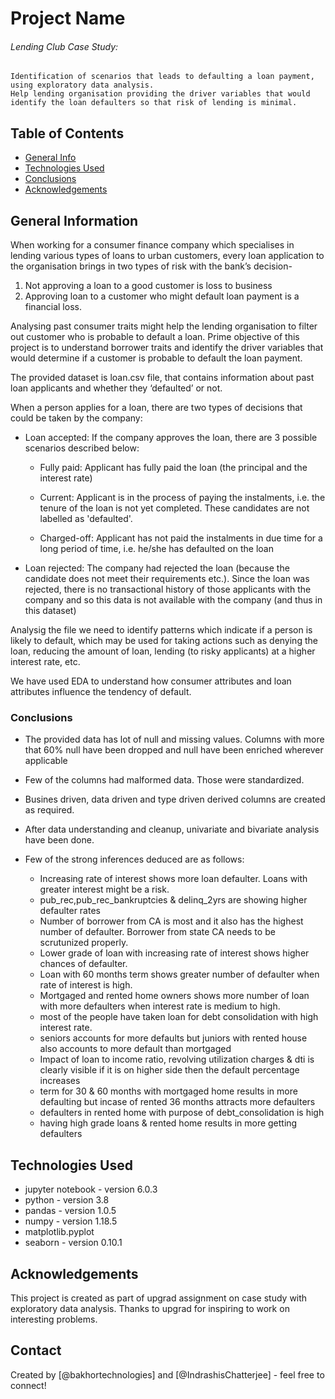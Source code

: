 # Project Name
 ###### Lending Club Case Study:
    Identification of scenarios that leads to defaulting a loan payment, using exploratory data analysis.
    Help lending organisation providing the driver variables that would identify the loan defaulters so that risk of lending is minimal.

## Table of Contents
* [General Info](#general-information)
* [Technologies Used](#technologies-used)
* [Conclusions](#conclusions)
* [Acknowledgements](#acknowledgements)

## General Information
When working for a consumer finance company which specialises in lending various types of loans to urban customers, every loan application to the organisation brings in two types of risk with the bank’s decision-
   1. Not approving a loan to a good customer is loss to business
   2. Approving loan to a customer who might default loan payment is a financial loss.
   
Analysing past consumer traits might help the lending organisation to filter out customer who is probable to default a loan. Prime objective of this project is to understand borrower traits and identify the driver variables that would determine if a customer is probable to default the loan payment.

The provided dataset is loan.csv file, that contains information about past loan applicants and whether they ‘defaulted’ or not.

When a person applies for a loan, there are two types of decisions that could be taken by the company:
- Loan accepted: If the company approves the loan, there are 3 possible scenarios described below:
  - Fully paid: Applicant has fully paid the loan (the principal and the interest rate)
  - Current: Applicant is in the process of paying the instalments, i.e. the tenure of the loan is not yet completed. These candidates are not labelled as 'defaulted'.

  - Charged-off: Applicant has not paid the instalments in due time for a long period of time, i.e. he/she has defaulted on the loan 

- Loan rejected: The company had rejected the loan (because the candidate does not meet their requirements etc.). Since the loan was rejected, there is no transactional history of those applicants with the company and so this data is not available with the company (and thus in this dataset)

Analysig the file we need to identify patterns which indicate if a person is likely to default, which may be used for taking actions such as denying the loan, reducing the amount of loan, lending (to risky applicants) at a higher interest rate, etc.

We have used EDA to understand how consumer attributes and loan attributes influence the tendency of default.
### Conclusions
- The provided data has lot of null and missing values. Columns with more that 60% null have been dropped and null have been enriched wherever applicable
- Few of the columns had malformed data. Those were standardized.
- Busines driven, data driven and type driven derived columns are created as required.
- After data understanding and cleanup, univariate and bivariate analysis have been done.
- Few of the strong inferences deduced are as follows:

   - Increasing rate of interest shows more loan defaulter. Loans with greater interest might be a risk.
   - pub_rec,pub_rec_bankruptcies & delinq_2yrs are showing higher defaulter rates
   - Number of borrower from CA is most and it also has the highest number of defaulter. Borrower from state CA needs to be scrutunized properly.
   - Lower grade of loan with increasing rate of interest shows higher chances of defaulter.
   - Loan with 60 months term shows greater number of defaulter when rate of interest is high.
   - Mortgaged and rented home owners shows more number of loan with more defaulters when interest rate is medium to high.
   - most of the people have taken loan for debt consolidation with high interest rate.
   - seniors accounts for more defaults but juniors with rented house also accounts to more default than mortgaged
   - Impact of  loan to income ratio, revolving utilization charges & dti is clearly visible if it is on higher side then the default percentage increases
   - term for 30 & 60 months with mortgaged home results in more defaulting but incase of rented 36 months attracts more defaulters    
   - defaulters in rented home with purpose of debt_consolidation is high
   - having high grade loans & rented home results in more getting defaulters

    
    
    
    
 ## Technologies Used
- jupyter notebook - version 6.0.3
- python - version 3.8
- pandas - version 1.0.5
- numpy - version 1.18.5
- matplotlib.pyplot
- seaborn - version 0.10.1

## Acknowledgements
This project is created as part of upgrad assignment on case study with exploratory data analysis. Thanks to upgrad for inspiring to work on interesting problems.

## Contact
Created by [@bakhortechnologies] and [@IndrashisChatterjee] - feel free to connect!
